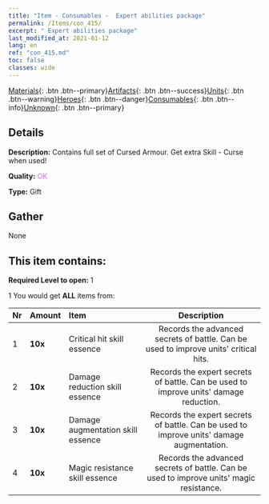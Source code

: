 ```yaml
---
title: "Item - Consumables -  Expert abilities package"
permalink: /Items/con_415/
excerpt: " Expert abilities package"
last_modified_at: 2021-01-12
lang: en
ref: "con_415.md"
toc: false
classes: wide
---
```

 [Materials](/Items/){: .btn .btn--primary}[Artifacts](/Items/Artifacts/){: .btn .btn--success}[Units](/Items/Units/){: .btn .btn--warning}[Heroes](/Items/Heroes/){: .btn .btn--danger}[Consumables](/Items/Consumables/){: .btn .btn--info}[Unknown](/Items/Unknown/){: .btn .btn--primary}

## Details
 **Description:** Contains full set of Cursed Armour. Get extra Skill - Curse when used!

 **Quality:** <span style="color: #DA70D6">OK</span>

 **Type:** Gift

## Gather

  None

## This item contains:

 **Required Level to open:** 1

 1 You would get **ALL** items  from:

  | Nr | Amount |     Item    | Description |
  |:---|:-------|:------------|:-----------:|
  | 1 |  **10x** | Critical hit skill essence | Records the advanced secrets of battle. Can be used to improve units' critical hits.  | 
  | 2 |  **10x** | Damage reduction skill essence | Records the expert secrets of battle. Can be used to improve units' damage reduction.  | 
  | 3 |  **10x** | Damage augmentation skill essence | Records the expert secrets of battle. Can be used to improve units' damage augmentation.  | 
  | 4 |  **10x** | Magic resistance skill essence | Records the advanced secrets of battle. Can be used to improve units' magic resistance.  | 
